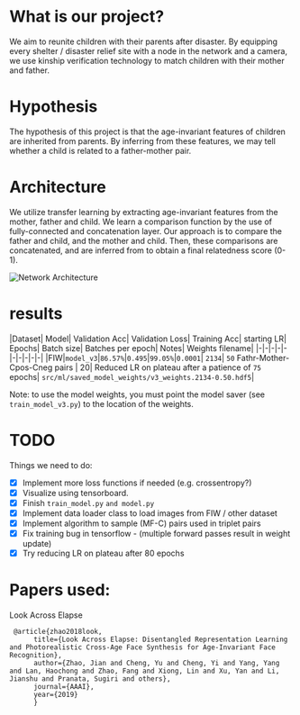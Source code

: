 # What is our project?
We aim to reunite children with their parents after disaster. By equipping every shelter / disaster relief site with a node in the network and a camera, we use kinship verification technology to match children with their mother and father.

# Hypothesis
The hypothesis of this project is that the age-invariant features of children are inherited from parents. By inferring from these features, we may tell whether a child is related to a father-mother pair.

# Architecture
We utilize transfer learning by extracting age-invariant features from the mother, father and child. We learn a comparison function by the use of fully-connected and concatenation layer. Our approach is to compare the father and child, and the mother and child. Then, these comparisons are concatenated, and are inferred from to obtain a final relatedness score (0-1).

![Network Architecture ](https://docs.google.com/drawings/d/e/2PACX-1vQ8U3VpxiEMBZjwiohKaD9AMxnCiTWgx9hjdq3mOVeJMTNZXeq1EE2O1RuOsnaRiq9kpmHpK7mpxr1E/pub?w=960&h=720)

# results

|Dataset| Model| Validation Acc| Validation Loss| Training Acc| starting LR| Epochs| Batch size| Batches per epoch| Notes| Weights filename|
|-|-|-|-|-|-|-|-|-|-|
|FIW|`model_v3`|`86.57%`|`0.495`|`99.05%`|`0.0001`| `2134`| `50` Fathr-Mother-Cpos-Cneg pairs | 20| Reduced LR on plateau after a patience of `75` epochs| `src/ml/saved_model_weights/v3_weights.2134-0.50.hdf5`|

Note: to use the model weights, you must point the model saver (see `train_model_v3.py`) to the location of the weights.

# TODO
Things we need to do:
- [x] Implement more loss functions if needed (e.g. crossentropy?)
- [x] Visualize using tensorboard.
- [x] Finish `train_model.py`  `and model.py`
- [x] Implement data loader class to load images from FIW / other dataset
- [x] Implement algorithm to sample (MF-C) pairs used in triplet pairs
- [x] Fix training bug in tensorflow - (multiple forward passes result in weight update)
- [x] Try reducing LR on plateau after 80 epochs

# Papers used:

Look Across Elapse
```
 @article{zhao2018look,
      title={Look Across Elapse: Disentangled Representation Learning and Photorealistic Cross-Age Face Synthesis for Age-Invariant Face Recognition},
      author={Zhao, Jian and Cheng, Yu and Cheng, Yi and Yang, Yang and Lan, Haochong and Zhao, Fang and Xiong, Lin and Xu, Yan and Li, Jianshu and Pranata, Sugiri and others},
      journal={AAAI},
      year={2019}
      }
```
